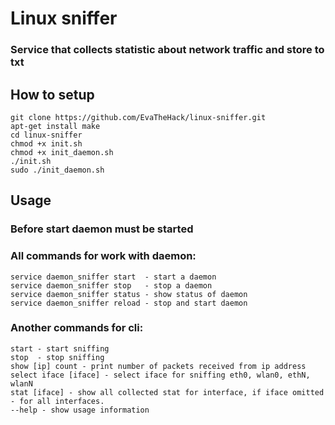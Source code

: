 # Linux sniffer
### Service that collects statistic about network traffic and store to txt

## How to setup

```
git clone https://github.com/EvaTheHack/linux-sniffer.git
apt-get install make
cd linux-sniffer
chmod +x init.sh
chmod +x init_daemon.sh
./init.sh
sudo ./init_daemon.sh
```

## Usage 
### Before start daemon must be started
### All commands for work with daemon:
```
service daemon_sniffer start  - start a daemon
service daemon_sniffer stop   - stop a daemon
service daemon_sniffer status - show status of daemon
service daemon_sniffer reload - stop and start daemon
```

### Another commands for cli:

```
start - start sniffing 
stop  - stop sniffing 
show [ip] count - print number of packets received from ip address
select iface [iface] - select iface for sniffing eth0, wlan0, ethN, wlanN
stat [iface] - show all collected stat for interface, if iface omitted - for all interfaces. 
--help - show usage information
```